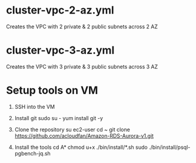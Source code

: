 cluster-vpc-2-az.yml
===============
Creates the VPC with 2 private & 2 public subnets across 2 AZ

cluster-vpc-3-az.yml
===============
Creates the VPC with 3 private & 3 public subnets across 3 AZ


Setup tools on VM
=================
1. SSH into the VM


2. Install git
sudo su -
yum install git -y

3. Clone the repository
su ec2-user
cd ~
git clone https://github.com/acloudfan/Amazon-RDS-Aurora-v1.git

4. Install the tools
cd A*
chmod u+x ./bin/install/*.sh
sudo ./bin/install/psql-pgbench-jq.sh



